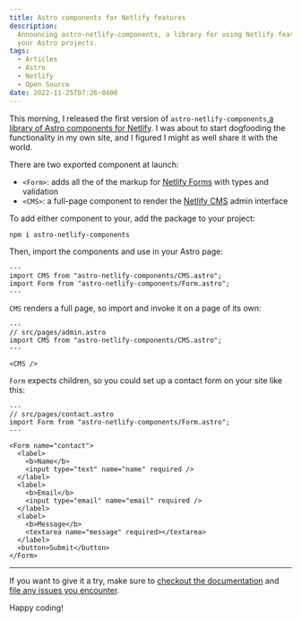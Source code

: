 ```yaml
---
title: Astro components for Netlify features
description:
  Announcing astro-netlify-components, a library for using Netlify features in
  your Astro projects.
tags:
  - Articles
  - Astro
  - Netlify
  - Open Source
date: 2022-11-25T07:26-0400
---
```


This morning, I released the first version of
`astro-netlify-components`,[a library of Astro components for Netlify](https://npm.im/astro-netlify-components).
I was about to start dogfooding the functionality in my own site, and I figured
I might as well share it with the world.

There are two exported component at launch:

- `<Form>`: adds all the of the markup for
  [Netlify Forms](https://docs.netlify.com/forms/setup/) with types and
  validation
- `<CMS>`: a full-page component to render the
  [Netlify CMS](https://www.netlifycms.org/) admin interface

To add either component to your, add the package to your project:

```bash
npm i astro-netlify-components
```

Then, import the components and use in your Astro page:

```astro
---
import CMS from "astro-netlify-components/CMS.astro";
import Form from "astro-netlify-components/Form.astro";
---
```

`CMS` renders a full page, so import and invoke it on a page of its own:

```astro
---
// src/pages/admin.astro
import CMS from "astro-netlify-components/CMS.astro";
---

<CMS />
```

`Form` expects children, so you could set up a contact form on your site like
this:

```astro
---
// src/pages/contact.astro
import Form from "astro-netlify-components/Form.astro";
---

<Form name="contact">
  <label>
    <b>Name</b>
    <input type="text" name="name" required />
  </label>
  <label>
    <b>Email</b>
    <input type="email" name="email" required />
  </label>
  <label>
    <b>Message</b>
    <textarea name="message" required></textarea>
  </label>
  <button>Submit</button>
</Form>
```

---

If you want to give it a try, make sure to
[checkout the documentation](https://github.com/seanmcp/astro-netlify-components)
and
[file any issues you encounter](https://github.com/seanmcp/astro-netlify-components/issues).

Happy coding!
